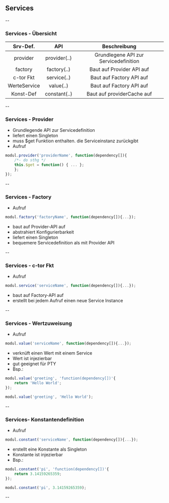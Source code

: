 ## Services

--

### Services - Übersicht

| Srv-Def.    |     API      | Beschreibung                          |
| :---------: | :----------: | :-----------------------------------: |
| provider    | provider(..) | Grundlegene API zur Servicedefinition |
| factory     | factory(..)  | Baut auf Provider API auf             |
| c-tor Fkt   | service(..)  | Baut auf Factory API auf              |
| WerteService| value(..)    | Baut auf Factory API auf              |
| Konst-Def   | constant(..) | Baut auf providerCache auf            |

--

### Services - Provider
- Grundlegende API zur Servicedefinition
- liefert einen Singleton
- muss $get Funktion enthalten. die Serviceinstanz zurückgibt
- Aufruf

```javascript
modul.provider('providerName', function(dependency[]){
    /*- do sthg */
    this.$get = function() { ... };
    };
});
```
--

### Services - Factory
- Aufruf

```javascript
modul.factory('factoryName', function(dependency[]){...});
```

- baut auf Provider-API auf
- abstrahiert Konfigurierbarkeit
- liefert einen Singleton
- bequemere Servicedefinition als mit Provider API

--

### Services - c-tor Fkt
- Aufruf

```javascript
modul.service('serviceName', function(dependency[]){...});
```

- baut auf Factory-API auf
- erstellt bei jedem Aufruf einen neue Service Instance

--

### Services - Wertzuweisung
- Aufruf

```javascript
modul.value('serviceName', function(dependency[]){...});
```

- verknüft einen Wert mit einem Service
- Wert ist injezierbar
- gut geeignet für PTY
- Bsp.:

```javascript
modul.value('greeting', 'function(dependency[])'{
    return 'Hello World';
});

modul.value('greeting', 'Hello World');
```

--

### Services- Konstantendefinition
- Aufruf

```javascript
modul.constant('serviceName', function(dependency[]){...});
```

- erstellt eine Konstante als Singleton
- Konstante ist injezierbar
- Bsp.:

```javascript
modul.constant('pi', 'function(dependency[])'{
    return 3.14159265359;
});

modul.constant('pi', 3.14159265359);
```

--